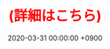 ﻿---
layout: ja/news/post
title: <span style="color:red">(詳細はこちら)</span>
showdate: <span style="color:red">2019.06.10 10:00～ 障害発生中</span>
date:   2020-03-31 00:00:00 +0900
lang: ja
headline: "0"
categories: "HEADLINE"
outurl: about_abci/info.html
---
